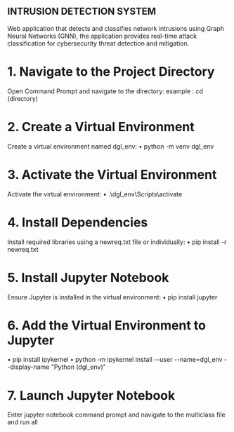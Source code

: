 ## INTRUSION DETECTION SYSTEM
Web application that detects and classifies network intrusions using Graph Neural Networks (GNN), the application  provides real-time attack classification for cybersecurity threat detection and mitigation.

# 1. Navigate to the Project Directory 
Open Command Prompt and navigate to the directory: 
example :  cd (directory) 
# 2. Create a Virtual Environment 
Create a virtual environment named dgl_env: 
• python -m venv dgl_env 
# 3. Activate the Virtual Environment 
Activate the virtual environment: 
• .\dgl_env\Scripts\activate 
# 4. Install Dependencies 
Install required libraries using a newreq.txt file or individually: 
• pip install -r newreq.txt 
# 5. Install Jupyter Notebook 
Ensure Jupyter is installed in the virtual environment: 
• pip install jupyter 
# 6. Add the Virtual Environment to Jupyter 
• pip install ipykernel 
• python -m ipykernel install --user --name=dgl_env --display-name "Python (dgl_env)" 
# 7. Launch Jupyter Notebook 
Enter jupyter notebook command prompt 
and navigate to the multiclass file and run all 
